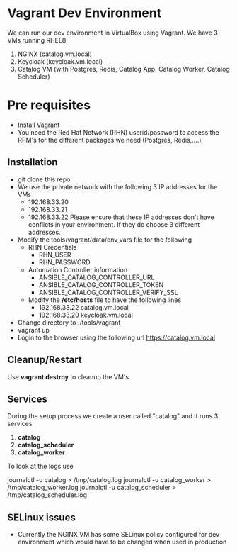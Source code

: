 # Vagrant Dev Environment

We can run our dev environment in VirtualBox using Vagrant. We have 3 VMs running RHEL8

 1. NGINX (catalog.vm.local)
 2. Keycloak (keycloak.vm.local)
 3. Catalog VM (with Postgres, Redis, Catalog App, Catalog Worker, Catalog Scheduler)
 

# Pre requisites
* [Install Vagrant](https://www.vagrantup.com/downloads)
* You need the Red Hat Network (RHN) userid/password to access the RPM's for the different packages we need (Postgres, Redis,....)

## Installation
* git clone this repo
* We use the private network with the following 3 IP addresses for the VMs
	* 192.168.33.20 
	* 192.168.33.21
	* 192.168.33.22
  Please ensure that these IP addresses don't have conflicts in your environment. If they do choose 3 different addresses.
* Modify the tools/vagrant/data/env_vars file for the following
    * RHN Credentials 
	    * RHN_USER
	    * RHN_PASSWORD
    * Automation Controller information
	    * ANSIBLE_CATALOG_CONTROLLER_URL
	    * ANSIBLE_CATALOG_CONTROLLER_TOKEN
	    * ANSIBLE_CATALOG_CONTROLLER_VERIFY_SSL
    * Modify the **/etc/hosts** file to have the following lines
	    *  192.168.33.22 catalog.vm.local
	    * 192.168.33.20 keycloak.vm.local
* Change directory to ./tools/vagrant
* vagrant up
* Login to the browser using the following url https://catalog.vm.local

## Cleanup/Restart
Use **vagrant destroy** to cleanup the VM's 
 
## Services
During the setup process we create a user called "catalog" and it runs 3 services
1. **catalog**
2. **catalog_scheduler**
3. **catalog_worker**

To look at the logs use

journalctl -u catalog > /tmp/catalog.log
journalctl -u catalog_worker > /tmp/catalog_worker.log
journalctl -u catalog_scheduler > /tmp/catalog_scheduler.log

## SELinux issues
* Currently the NGINX VM has some SELinux policy configured for dev environment which would have to be changed when used in production

